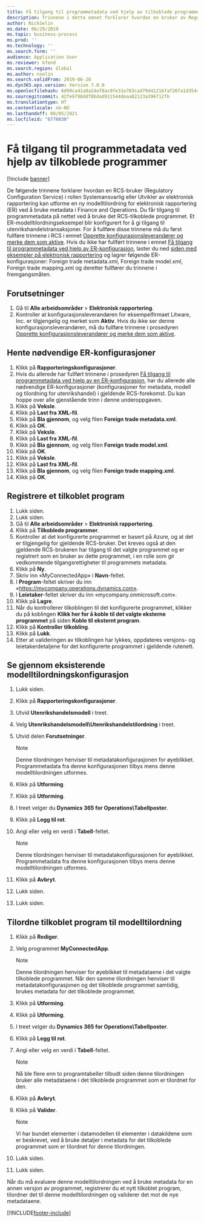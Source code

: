 ```yaml
---
title: Få tilgang til programmetadata ved hjelp av tilkoblede programmer
description: Trinnene i dette emnet forklarer hvordan en bruker av Regulatory Configuration Service kan utforme en ny modelltilordning for elektronisk rapportering ved å bruke metadata.
author: NickSelin
ms.date: 06/29/2019
ms.topic: business-process
ms.prod: ''
ms.technology: ''
ms.search.form: ''
audience: Application User
ms.reviewer: kfend
ms.search.region: Global
ms.author: nselin
ms.search.validFrom: 2019-06-28
ms.dyn365.ops.version: Version 7.0.0
ms.openlocfilehash: 6d99ca41a9a24ef8ac0fe31e703cad79d41216fa726fa1d354ac19db90706954
ms.sourcegitcommit: 42fe9790ddf0bdad911544deaa82123a396712fb
ms.translationtype: HT
ms.contentlocale: nb-NO
ms.lasthandoff: 08/05/2021
ms.locfileid: "6776030"
---
```

# <a name="access-application-metadata-by-using-connected-applications"></a>Få tilgang til programmetadata ved hjelp av tilkoblede programmer

[!include [banner](../../includes/banner.md)]

De følgende trinnene forklarer hvordan en RCS-bruker (Regulatory Configuration Service) i rollen Systemansvarlig eller Utvikler av elektronisk rapportering kan utforme en ny modelltilordning for elektronisk rapportering (ER) ved å bruke metadata i Finance and Operations. Du får tilgang til programmetadata på nettet ved å bruke det RCS-tilkoblede programmet. Et ER-modelltilordningseksempel blir konfigurert for å gi tilgang til utenrikshandelstransaksjoner. For å fullføre disse trinnene må du først fullføre trinnene i RCS i emnet [Opprette konfigurasjonsleverandører og merke dem som aktive](er-configuration-provider-mark-it-active-2016-11.md). Hvis du ikke har fullført trinnene i emnet [Få tilgang til programmetadata ved hjelp av ER-konfigurasjon](access-application-metadata-er-configuration.md), laster du ned [siden med eksempler på elektronisk rapportering](https://download.microsoft.com/download/0/4/e/04e13839-e423-442b-a6c2-dd35b1045c2d/Dynamics%20365%20for%20Finance%20and%20Operations%208.1%20Electronic%20reporting%20task%20guides.zip) og lagrer følgende ER-konfigurasjoner: Foreign trade metadata.xml, Foreign trade model.xml, Foreign trade mapping.xml og deretter fullfører du trinnene i fremgangsmåten.

## <a name="prerequisites"></a>Forutsetninger
1. Gå til **Alle arbeidsområder** > **Elektronisk rapportering**. 
2. Kontroller at konfigurasjonsleverandøren for eksempelfirmaet Litware, Inc. er tilgjengelig og merket som **Aktiv**. Hvis du ikke ser denne konfigurasjonsleverandøren, må du fullføre trinnene i prosedyren [Opprette konfigurasjonsleverandører og merke dem som aktive](er-configuration-provider-mark-it-active-2016-11.md). 

## <a name="get-required-er-configurations"></a>Hente nødvendige ER-konfigurasjoner
1. Klikk på **Rapporteringskonfigurasjoner**. 
2. Hvis du allerede har fullført trinnene i prosedyren [Få tilgang til programmetadata ved hjelp av en ER-konfigurasjon](access-application-metadata-er-configuration.md), har du allerede alle nødvendige ER-konfigurasjoner (konfigurasjoner for metadata, modell og tilordning for utenrikshandel) i gjeldende RCS-forekomst. Du kan hoppe over alle gjenstående trinn i denne underoppgaven. 
3. Klikk på **Veksle**. 
4. Klikk på **Last fra XML-fil**. 
5. Klikk på **Bla gjennom**, og velg filen **Foreign trade metadata.xml**. 
6. Klikk på **OK**. 
7. Klikk på **Veksle**. 
8. Klikk på **Last fra XML-fil**. 
9. Klikk på **Bla gjennom**, og velg filen **Foreign trade model.xml**. 
10. Klikk på **OK**. 
11. Klikk på **Veksle**. 
12. Klikk på **Last fra XML-fil**. 
13. Klikk på **Bla gjennom**, og velg filen **Foreign trade mapping.xml**. 
14. Klikk på **OK**. 

## <a name="register-a-connected-application"></a>Registrere et tilkoblet program
1. Lukk siden. 
2. Lukk siden. 
3. Gå til **Alle arbeidsområder** > **Elektronisk rapportering**. 
4. Klikk på **Tilkoblede programmer**. 
5. Kontroller at det konfigurerte programmet er basert på Azure, og at det er tilgjengelig for gjeldende RCS-bruker. Det kreves også at den gjeldende RCS-brukeren har tilgang til det valgte programmet og er registrert som en bruker av dette programmet, i en rolle som gir vedkommende tilgangsrettigheter til programmets metadata. 
6. Klikk på **Ny**. 
7. Skriv inn «MyConnectedApp» i **Navn**-feltet. 
8. I **Program**-feltet skriver du inn «https://mycompany.operations.dynamics.com». 
9. I **Leietaker**-feltet skriver du inn «mycompany.onmicrosoft.com». 
10. Klikk på **Lagre**. 
11. Når du kontrollerer tilkoblingen til det konfigurerte programmet, klikker du på koblingen **Klikk her for å koble til det valgte eksterne programmet** på siden **Koble til eksternt program**. 
12. Klikk på **Kontroller tilkobling**. 
13. Klikk på **Lukk**. 
14. Etter at valideringen av tilkoblingen har lykkes, oppdateres versjons- og leietakerdetaljene for det konfigurerte programmet i gjeldende rutenett. 

## <a name="review-existing-model-mapping-configuration"></a>Se gjennom eksisterende modelltilordningskonfigurasjon
1. Lukk siden. 
2. Klikk på **Rapporteringskonfigurasjoner**. 
3. Utvid **Utenrikshandelsmodell** i treet. 
4. Velg **Utenrikshandelsmodell\Utenrikshandelstilordning** i treet. 
5. Utvid delen **Forutsetninger**. 

    > [!NOTE]
    > Denne tilordningen henviser til metadatakonfigurasjonen for øyeblikket. Programmetadata fra denne konfigurasjonen tilbys mens denne modelltilordningen utformes. 

6. Klikk på **Utforming**. 
7. Klikk på **Utforming**. 
8. I treet velger du **Dynamics 365 for Operations\Tabellposter**. 
9. Klikk på **Legg til rot**. 
10. Angi eller velg en verdi i **Tabell**-feltet. 

    > [!NOTE]
    > Denne tilordningen henviser til metadatakonfigurasjonen for øyeblikket. Programmetadata fra denne konfigurasjonen tilbys mens denne modelltilordningen utformes. 

11. Klikk på **Avbryt**. 
12. Lukk siden. 
13. Lukk siden. 

## <a name="assign-connected-application-to-model-mapping"></a>Tilordne tilkoblet program til modelltilordning 
1. Klikk på **Rediger**. 
2. Velg programmet **MyConnectedApp**. 

    > [!NOTE]
    > Denne tilordningen henviser for øyeblikket til metadataene i det valgte tilkoblede programmet. Når den samme tilordningen henviser til metadatakonfigurasjonen og det tilkoblede programmet samtidig, brukes metadata for det tilkoblede programmet. 

3. Klikk på **Utforming**. 
4. Klikk på **Utforming**. 
5. I treet velger du **Dynamics 365 for Operations\Tabellposter**. 
6. Klikk på **Legg til rot**. 
7. Angi eller velg en verdi i **Tabell**-feltet. 

    > [!NOTE]
    > Nå ble flere enn to programtabeller tilbudt siden denne tilordningen bruker alle metadataene i det tilkoblede programmet som er tilordnet for den. 

8. Klikk på **Avbryt**. 
9. Klikk på **Valider**. 

    > [!NOTE]
    > Vi har bundet elementer i datamodellen til elementer i datakildene som er beskrevet, ved å bruke detaljer i metadata for det tilkoblede programmet som er tilordnet for denne tilordningen. 

10. Lukk siden. 
11. Lukk siden. 

Når du må evaluere denne modelltilordningen ved å bruke metadata for en annen versjon av programmet, registrerer du et nytt tilkoblet program, tilordner det til denne modelltilordningen og validerer det mot de nye metadataene.


[!INCLUDE[footer-include](../../../../includes/footer-banner.md)]
